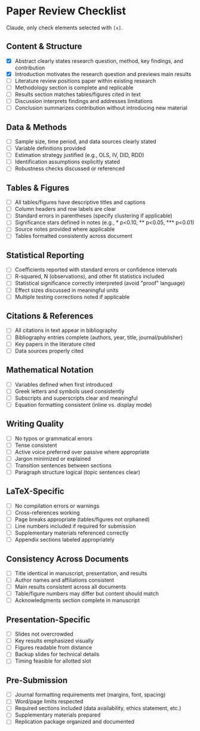 # Paper Review Checklist

Claude, only check elements selected with `[x]`.

## Content & Structure
- [x] Abstract clearly states research question, method, key findings, and contribution
- [x] Introduction motivates the research question and previews main results
- [ ] Literature review positions paper within existing research
- [ ] Methodology section is complete and replicable
- [ ] Results section matches tables/figures cited in text
- [ ] Discussion interprets findings and addresses limitations
- [ ] Conclusion summarizes contribution without introducing new material

## Data & Methods
- [ ] Sample size, time period, and data sources clearly stated
- [ ] Variable definitions provided
- [ ] Estimation strategy justified (e.g., OLS, IV, DID, RDD)
- [ ] Identification assumptions explicitly stated
- [ ] Robustness checks discussed or referenced

## Tables & Figures
- [ ] All tables/figures have descriptive titles and captions
- [ ] Column headers and row labels are clear
- [ ] Standard errors in parentheses (specify clustering if applicable)
- [ ] Significance stars defined in notes (e.g., * p<0.10, ** p<0.05, *** p<0.01)
- [ ] Source notes provided where applicable
- [ ] Tables formatted consistently across document

## Statistical Reporting
- [ ] Coefficients reported with standard errors or confidence intervals
- [ ] R-squared, N (observations), and other fit statistics included
- [ ] Statistical significance correctly interpreted (avoid "proof" language)
- [ ] Effect sizes discussed in meaningful units
- [ ] Multiple testing corrections noted if applicable

## Citations & References
- [ ] All citations in text appear in bibliography
- [ ] Bibliography entries complete (authors, year, title, journal/publisher)
- [ ] Key papers in the literature cited
- [ ] Data sources properly cited

## Mathematical Notation
- [ ] Variables defined when first introduced
- [ ] Greek letters and symbols used consistently
- [ ] Subscripts and superscripts clear and meaningful
- [ ] Equation formatting consistent (inline vs. display mode)

## Writing Quality
- [ ] No typos or grammatical errors
- [ ] Tense consistent
- [ ] Active voice preferred over passive where appropriate
- [ ] Jargon minimized or explained
- [ ] Transition sentences between sections
- [ ] Paragraph structure logical (topic sentences clear)

## LaTeX-Specific
- [ ] No compilation errors or warnings
- [ ] Cross-references working
- [ ] Page breaks appropriate (tables/figures not orphaned)
- [ ] Line numbers included if required for submission
- [ ] Supplementary materials referenced correctly
- [ ] Appendix sections labeled appropriately

## Consistency Across Documents
- [ ] Title identical in manuscript, presentation, and results
- [ ] Author names and affiliations consistent
- [ ] Main results consistent across all documents
- [ ] Table/figure numbers may differ but content should match
- [ ] Acknowledgments section complete in manuscript

## Presentation-Specific
- [ ] Slides not overcrowded
- [ ] Key results emphasized visually
- [ ] Figures readable from distance
- [ ] Backup slides for technical details
- [ ] Timing feasible for allotted slot

## Pre-Submission
- [ ] Journal formatting requirements met (margins, font, spacing)
- [ ] Word/page limits respected
- [ ] Required sections included (data availability, ethics statement, etc.)
- [ ] Supplementary materials prepared
- [ ] Replication package organized and documented
